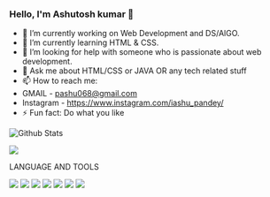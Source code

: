 ### Hello, I'm Ashutosh kumar 👋



 
- 🔭 I’m currently working on Web Development and DS/AlGO.
- 🌱 I’m currently learning HTML & CSS.
- 🤔 I’m looking for help with someone who is passionate about web development.
- 💬 Ask me about HTML/CSS or JAVA OR any tech related stuff
- 📫 How to reach me:
- GMAIL - pashu068@gmail.com
-  Instagram - https://www.instagram.com/iashu_pandey/
- ⚡ Fun fact: Do what you like


![Github Stats](https://github-readme-stats.vercel.app/api?username=iashupandey&count_private=true&show_icons=true&theme=radical
)

![](https://github-readme-stats.vercel.app/api/top-langs/?username=IASHUPANDEY&show_icons=true&theme=radical
)


LANGUAGE AND TOOLS

![](https://img.shields.io/badge/-HTML-e34f26?logo=html5&logoColor=fff
)
![](https://img.shields.io/badge/-CSS-1572B6?logo=css&logoColor=fff)
![](https://img.shields.io/badge/-JSS-F7DF1E?logo=JSS&logoColor=fff)
![](https://img.shields.io/badge/-PYTHON-3776AB?logo=PYTHON&logoColor=fff)
![](https://img.shields.io/badge/-C++-00599C?logo=C++&logoColor=fff)
![](https://img.shields.io/badge/-PHP-777BB4C?logo=PHP&logoColor=fff)
![](https://img.shields.io/badge/-PHPMYADMIN-6C78AFC?logo=PHPMYADMIN&logoColor=fff)

